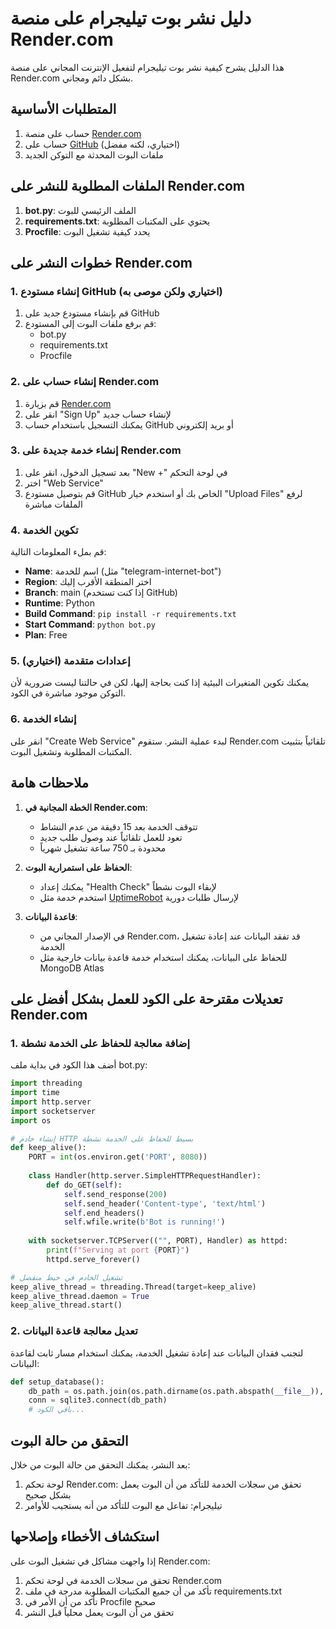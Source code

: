 # دليل نشر بوت تيليجرام على منصة Render.com

هذا الدليل يشرح كيفية نشر بوت تيليجرام لتفعيل الإنترنت المجاني على منصة Render.com بشكل دائم ومجاني.

## المتطلبات الأساسية

1. حساب على منصة [Render.com](https://render.com/)
2. حساب على [GitHub](https://github.com/) (اختياري، لكنه مفضل)
3. ملفات البوت المحدثة مع التوكن الجديد

## الملفات المطلوبة للنشر على Render.com

1. **bot.py**: الملف الرئيسي للبوت
2. **requirements.txt**: يحتوي على المكتبات المطلوبة
3. **Procfile**: يحدد كيفية تشغيل البوت

## خطوات النشر على Render.com

### 1. إنشاء مستودع GitHub (اختياري ولكن موصى به)

1. قم بإنشاء مستودع جديد على GitHub
2. قم برفع ملفات البوت إلى المستودع:
   - bot.py
   - requirements.txt
   - Procfile

### 2. إنشاء حساب على Render.com

1. قم بزيارة [Render.com](https://render.com/)
2. انقر على "Sign Up" لإنشاء حساب جديد
3. يمكنك التسجيل باستخدام حساب GitHub أو بريد إلكتروني

### 3. إنشاء خدمة جديدة على Render.com

1. بعد تسجيل الدخول، انقر على "New +" في لوحة التحكم
2. اختر "Web Service"
3. قم بتوصيل مستودع GitHub الخاص بك أو استخدم خيار "Upload Files" لرفع الملفات مباشرة

### 4. تكوين الخدمة

قم بملء المعلومات التالية:
- **Name**: اسم للخدمة (مثل "telegram-internet-bot")
- **Region**: اختر المنطقة الأقرب إليك
- **Branch**: main (إذا كنت تستخدم GitHub)
- **Runtime**: Python
- **Build Command**: `pip install -r requirements.txt`
- **Start Command**: `python bot.py`
- **Plan**: Free

### 5. إعدادات متقدمة (اختياري)

يمكنك تكوين المتغيرات البيئية إذا كنت بحاجة إليها، لكن في حالتنا ليست ضرورية لأن التوكن موجود مباشرة في الكود.

### 6. إنشاء الخدمة

انقر على "Create Web Service" لبدء عملية النشر. ستقوم Render.com تلقائياً بتثبيت المكتبات المطلوبة وتشغيل البوت.

## ملاحظات هامة

1. **الخطة المجانية في Render.com**:
   - تتوقف الخدمة بعد 15 دقيقة من عدم النشاط
   - تعود للعمل تلقائياً عند وصول طلب جديد
   - محدودة بـ 750 ساعة تشغيل شهرياً

2. **الحفاظ على استمرارية البوت**:
   - يمكنك إعداد "Health Check" لإبقاء البوت نشطاً
   - استخدم خدمة مثل [UptimeRobot](https://uptimerobot.com/) لإرسال طلبات دورية

3. **قاعدة البيانات**:
   - في الإصدار المجاني من Render.com، قد تفقد البيانات عند إعادة تشغيل الخدمة
   - للحفاظ على البيانات، يمكنك استخدام خدمة قاعدة بيانات خارجية مثل MongoDB Atlas

## تعديلات مقترحة على الكود للعمل بشكل أفضل على Render.com

### 1. إضافة معالجة للحفاظ على الخدمة نشطة

أضف هذا الكود في بداية ملف bot.py:

```python
import threading
import time
import http.server
import socketserver
import os

# إنشاء خادم HTTP بسيط للحفاظ على الخدمة نشطة
def keep_alive():
    PORT = int(os.environ.get('PORT', 8080))
    
    class Handler(http.server.SimpleHTTPRequestHandler):
        def do_GET(self):
            self.send_response(200)
            self.send_header('Content-type', 'text/html')
            self.end_headers()
            self.wfile.write(b'Bot is running!')
    
    with socketserver.TCPServer(("", PORT), Handler) as httpd:
        print(f"Serving at port {PORT}")
        httpd.serve_forever()

# تشغيل الخادم في خيط منفصل
keep_alive_thread = threading.Thread(target=keep_alive)
keep_alive_thread.daemon = True
keep_alive_thread.start()
```

### 2. تعديل معالجة قاعدة البيانات

لتجنب فقدان البيانات عند إعادة تشغيل الخدمة، يمكنك استخدام مسار ثابت لقاعدة البيانات:

```python
def setup_database():
    db_path = os.path.join(os.path.dirname(os.path.abspath(__file__)), 'user_data.db')
    conn = sqlite3.connect(db_path)
    # باقي الكود...
```

## التحقق من حالة البوت

بعد النشر، يمكنك التحقق من حالة البوت من خلال:

1. لوحة تحكم Render.com: تحقق من سجلات الخدمة للتأكد من أن البوت يعمل بشكل صحيح
2. تيليجرام: تفاعل مع البوت للتأكد من أنه يستجيب للأوامر

## استكشاف الأخطاء وإصلاحها

إذا واجهت مشاكل في تشغيل البوت على Render.com:

1. تحقق من سجلات الخدمة في لوحة تحكم Render.com
2. تأكد من أن جميع المكتبات المطلوبة مدرجة في ملف requirements.txt
3. تأكد من أن الأمر في Procfile صحيح
4. تحقق من أن البوت يعمل محلياً قبل النشر
